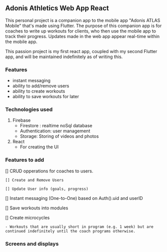 ## Adonis Athletics Web App React 

This personal project is a companion app to the mobile app "Adonis ATLAS Mobile" that's 
made using Flutter. The purpose of this companion app is for coaches to write up 
workouts for clients, who then use the mobile app to track their progress. Updates made in the web app
appear real-time within the mobile app.

This passion project is my first react app, coupled with my second Flutter app, and will be
maintained indefinitely as of writing this.

### Features

  - instant messaging
  - ability to add/remove users
  - ability to create workouts 
  - ability to save workouts for later

### Technologies used

 1. Firebase
    - Firestore : realtime noSql database
    - Authentication: user management  
    - Storage: Storing of videos and photos
 2. React
    - For creating the UI

### Features to add
[] CRUD opperations for coaches to users.

    [] Create and Remove Users

    [] Update User info (goals, progress)

[] Instant messaging (One-to-One) based on Auth().uid and userID

[] Save workouts into modules

[] Create microcycles 

    - Workouts that are usually short in program (e.g. 1 week) but are continued indefinitely until the coach programs otherwise.

### Screens and displays

